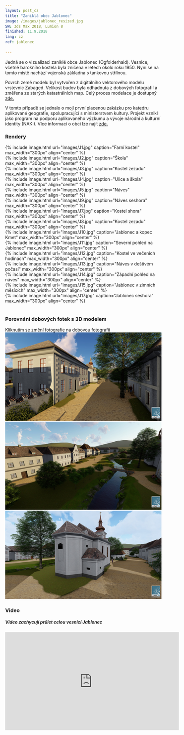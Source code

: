 ```yaml
---
layout: post_cz
title: "Zaniklá obec Jablonec"
image: /images/jablonec_resized.jpg
SW: 3ds Max 2018, Lumion 8
finished: 11.9.2018
lang: cz
ref: jablonec

---
```



Jedná se o vizualizaci zaniklé obce Jablonec (Ogfolderhaid). Vesnice, včetně barokního kostela byla zničena v letech okolo roku 1950. Nyní se na tomto místě nachází vojenská základna s tankovou střílnou. 

Povrch země modelu byl vytvořen z digitálního vektorového modelu vrstevnic Zabaged. Velikost budov byla odhadnuta z dobových fotografií a změřena ze starých katastrálních map. Celý proces modelace je dostupný [zde.](https://drive.google.com/file/d/1w02unMZdq4FX71KxRKYxF9ETLqT3ZAy3/view?usp=sharing)

V tomto případě se jednalo o mojí první placenou zakázku pro katedru aplikované geografie, spolupracující s ministerstvem kultury. Projekt vznikl jako program na podporu aplikovaného výzkumu a vývoje národní a kulturní identity (NAKI). Více informací o obci lze najít [zde.](http://www.zaniklekrajiny.cz/atlas/modelova-uzemi/boletice)

<h3> Rendery </h3>
{% include image.html url="images/J1.jpg" caption="Farní kostel" max_width="300px" align="center" %}
<br>
{% include image.html url="images/J2.jpg" caption="Škola" max_width="300px" align="center" %}
<br>
{% include image.html url="images/J3.jpg" caption="Kostel zezadu" max_width="300px" align="center" %}
<br>
{% include image.html url="images/J4.jpg" caption="Ulice a škola" max_width="300px" align="center" %}
<br>
{% include image.html url="images/J5.jpg" caption="Náves" max_width="300px" align="center" %}
<br>
{% include image.html url="images/J9.jpg" caption="Náves seshora" max_width="300px" align="center" %}
<br>
{% include image.html url="images/J7.jpg" caption="Kostel shora" max_width="300px" align="center" %}
<br>
{% include image.html url="images/J8.jpg" caption="Kostel zezadu" max_width="300px" align="center" %}
<br>
{% include image.html url="images/J10.jpg" caption="Jablonec a kopec Kmet" max_width="300px" align="center" %}
<br>
{% include image.html url="images/J11.jpg" caption="Severní pohled na Jablonec" max_width="300px" align="center" %}
<br>
{% include image.html url="images/J12.jpg" caption="Kostel ve večeních hodinách" max_width="300px" align="center" %}
<br>
{% include image.html url="images/J13.jpg" caption="Náves v deštivém počasí" max_width="300px" align="center" %}
<br>
{% include image.html url="images/J14.jpg" caption="Západní pohled na náves" max_width="300px" align="center" %}
<br>
{% include image.html url="images/J15.jpg" caption="Jablonec v zimních měsících" max_width="300px" align="center" %}
<br>
{% include image.html url="images/J17.jpg" caption="Jablonec seshora" max_width="300px" align="center" %}
<br><br>
<h3> Porovnání dobových fotek s 3D modelem </h3>
Kliknutím se změní fotografie na dobovou fotografii
<br>

<img alt="Street"  src="images/J2.jpg" id = "imgClickAndChange" />

<script>     
var images = ["images/J2.jpg", "images/J2O.JPG"]
var imgState = 0;
var imgTag = document.getElementById("imgClickAndChange");

imgTag.addEventListener("click", function (event) {
  imgState = (++imgState % images.length);
  event.target.src = images[imgState];
});

</script> 

<br>
    <img alt="Townhall" src="images/J9.jpg"  id="imgClickAndChange2"   />
    
<script>     
var images2 = ["images/J9.jpg", "images/J9O.JPG"]
var imgState = 0;
var imgTag = document.getElementById("imgClickAndChange2");

imgTag.addEventListener("click", function (event) {
  imgState = (++imgState % images.length);
  event.target.src = images2[imgState];
});

</script> 

<br>

<img alt="Square2" src="images/J8.jpg"  id="imgClickAndChange3"   />

<script>     
var images3 = ["images/J8.jpg", "images/J8O.JPG"]
var imgState = 0;
var imgTag = document.getElementById("imgClickAndChange3");

imgTag.addEventListener("click", function (event) {
  imgState = (++imgState % images.length);
  event.target.src = images3[imgState];
});

</script> 

<h3> Video </h3>
<h5>Video zachycují průlet celou vesnicí Jablonec</h5>

<iframe width="560" height="315" src="https://www.youtube.com/embed/yBfG8Soaxw4" frameborder="0" allow="accelerometer; autoplay; encrypted-media; gyroscope; picture-in-picture" allowfullscreen></iframe>